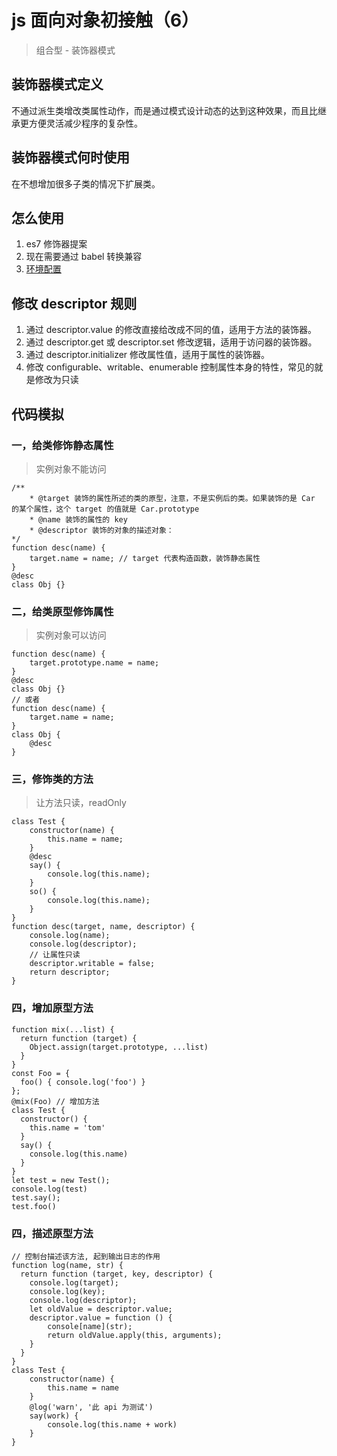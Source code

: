 # js 面向对象初接触（6）
> 组合型 - 装饰器模式

## 装饰器模式定义
不通过派生类增改类属性动作，而是通过模式设计动态的达到这种效果，而且比继承更方便灵活减少程序的复杂性。

## 装饰器模式何时使用
在不想增加很多子类的情况下扩展类。

## 怎么使用
1. es7 修饰器提案
2. 现在需要通过 babel 转换兼容
3. [环境配置](https://www.tomz.club/blog/md/Other/webpack/2018-12/03.md) 

## 修改 descriptor 规则
1. 通过 descriptor.value 的修改直接给改成不同的值，适用于方法的装饰器。
2. 通过 descriptor.get 或 descriptor.set 修改逻辑，适用于访问器的装饰器。
3. 通过 descriptor.initializer 修改属性值，适用于属性的装饰器。
4. 修改 configurable、writable、enumerable 控制属性本身的特性，常见的就是修改为只读


## 代码模拟
### 一，给类修饰静态属性
> 实例对象不能访问

```
/**
    * @target 装饰的属性所述的类的原型，注意，不是实例后的类。如果装饰的是 Car 的某个属性，这个 target 的值就是 Car.prototype
    * @name 装饰的属性的 key
    * @descriptor 装饰的对象的描述对象：
*/
function desc(name) {
    target.name = name; // target 代表构造函数，装饰静态属性
}
@desc
class Obj {}
```

### 二，给类原型修饰属性
> 实例对象可以访问

```
function desc(name) {
    target.prototype.name = name;
}
@desc
class Obj {}
// 或者
function desc(name) {
    target.name = name;
}
class Obj {
    @desc
}
```

### 三，修饰类的方法
> 让方法只读，readOnly

```
class Test {
    constructor(name) {
        this.name = name;
    }
    @desc
    say() {
        console.log(this.name);
    }
    so() {
        console.log(this.name);
    }
}
function desc(target, name, descriptor) {
    console.log(name);
    console.log(descriptor);
    // 让属性只读
    descriptor.writable = false;
    return descriptor;
}
```

### 四，增加原型方法
```
function mix(...list) {
  return function (target) {
    Object.assign(target.prototype, ...list)
  }
}
const Foo = {
  foo() { console.log('foo') }
};
@mix(Foo) // 增加方法
class Test {
  constructor() {
    this.name = 'tom'
  }
  say() {
    console.log(this.name)
  } 
}
let test = new Test();
console.log(test)
test.say();
test.foo()
```

### 四，描述原型方法
```
// 控制台描述该方法, 起到输出日志的作用
function log(name, str) {
  return function (target, key, descriptor) {
    console.log(target);
    console.log(key);
    console.log(descriptor);
    let oldValue = descriptor.value;
    descriptor.value = function () {
        console[name](str);
        return oldValue.apply(this, arguments);
    }
  }
}
class Test {
    constructor(name) {
        this.name = name
    }
    @log('warn', '此 api 为测试')
    say(work) {
        console.log(this.name + work)
    } 
}
```